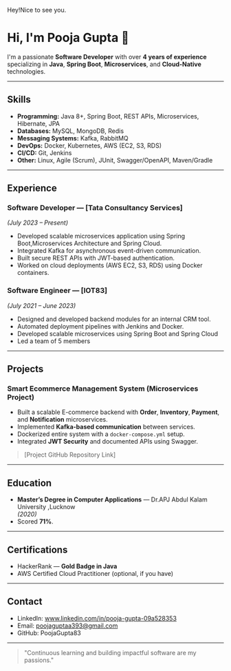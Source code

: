 Hey!Nice to see you.

# Hi, I'm Pooja Gupta 👋

I'm a passionate **Software Developer** with over **4 years of experience** specializing in **Java**, **Spring Boot**, **Microservices**, and **Cloud-Native** technologies.

---

## **Skills**
- **Programming:** Java 8+, Spring Boot, REST APIs, Microservices, Hibernate, JPA
- **Databases:** MySQL, MongoDB, Redis
- **Messaging Systems:** Kafka, RabbitMQ
- **DevOps:** Docker, Kubernetes, AWS (EC2, S3, RDS)
- **CI/CD:** Git, Jenkins
- **Other:** Linux, Agile (Scrum), JUnit, Swagger/OpenAPI, Maven/Gradle

---

## **Experience**

### Software Developer — [Tata Consultancy Services]  
*(July 2023 – Present)*
- Developed scalable microservices application using Spring Boot,Microservices Architecture and Spring Cloud.
- Integrated Kafka for asynchronous event-driven communication.
- Built secure REST APIs with JWT-based authentication.
- Worked on cloud deployments (AWS EC2, S3, RDS) using Docker containers.

### Software Engineer  — [IOT83]  
*(July 2021 – June 2023)*
- Designed and developed backend modules for an internal CRM tool.
- Automated deployment pipelines with Jenkins and Docker.
- Developed scalable microservices using Spring Boot and Spring Cloud
- Led a team of 5 members 

---

## **Projects**

### Smart Ecommerce Management System (Microservices Project)
- Built a scalable E-commerce backend with **Order**, **Inventory**, **Payment**, and **Notification** microservices.
- Implemented **Kafka-based communication** between services.
- Dockerized entire system with a `docker-compose.yml` setup.
- Integrated **JWT Security** and documented APIs using Swagger.

> [Project GitHub Repository Link]

---

## **Education**
- **Master’s Degree in Computer Applications** — Dr.APJ Abdul Kalam University ,Lucknow  
*(2020)*
- Scored **71%**.

---

## **Certifications**
- HackerRank — **Gold Badge in Java**
- AWS Certified Cloud Practitioner (optional, if you have)

---

## **Contact**
- LinkedIn: www.linkedin.com/in/pooja-gupta-09a528353
- Email: poojaguptaa393@gmail.com
- GitHub: PoojaGupta83

---

> "Continuous learning and building impactful software are my passions."

